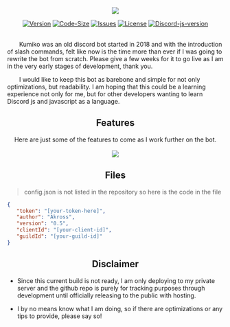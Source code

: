 <div align="center">
<img src="https://i.imgur.com/CNqwXru.png" />

[![Version][version-shield]][repo-url]
[![Code-Size][code-size-shield]][repo-url]
[![Issues][issues-sheild]][repo-url]
[![License][license-shield]][repo-url]
[![Discord-js-version][discord-js]][repo-url]
<br></br>
</div>

&emsp;&emsp;Kumiko was an old discord bot started in 2018 and with the introduction of slash commands, felt like now is the time more than ever if I was going to rewrite the bot from scratch. Please give a few weeks for it to go live as I am in the very early stages of development, thank you.

&emsp;&emsp;I would like to keep this bot as barebone and simple for not only optimizations, but readability. I am hoping that this could be a learning experience not only for me, but for other developers wanting to learn Discord js and javascript as a language.

<div align="center"><h2>Features</h2>
    Here are just some of the features to come as I work further on the bot.
    <br></br>
    <img src="https://i.imgur.com/2odML5a.png">
</div>

<h2 align="center">Files</h2>

> config.json is not listed in the repository so here is the code in the file

 ```json
{
    "token": "[your-token-here]",
    "author": "Akross",
    "version": "0.5",
    "clientId": "[your-client-id]",
    "guildId": "[your-guild-id]"
}
```

<h2 align="center">Disclaimer</h2>

- Since this current build is not ready, I am only deploying to my private server and the github repo is purely for tracking purposes through development until officially releasing to the public with hosting.

- I by no means know what I am doing, so if there are optimizations or any tips to provide, please say so!

[repo-url]: https://github.com/akr0ss/kumiko-discord-bot
[version-shield]: https://img.shields.io/github/v/release/akr0ss/kumiko-discord-bot?include_prereleases
[code-size-shield]: https://img.shields.io/github/languages/code-size/akr0ss/kumiko-discord-bot
[issues-sheild]: https://img.shields.io/github/issues/akr0ss/kumiko-discord-bot
[license-shield]: https://img.shields.io/github/license/akr0ss/kumiko-discord-bot
[discord-js]: https://img.shields.io/badge/Discord.js-v14.7.1-%232C7D59